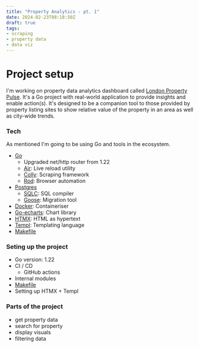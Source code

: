 ```yaml
---
title: "Property Analytics - pt. 1"
date: 2024-02-23T08:18:50Z
draft: true
tags:
- scraping
- property data
- data viz
---
```


# Project setup

I'm working on property data analytics dashboard called [London Property Pulse](https://github.com/ClemSK/london_property_pulse/). It's a Go project with real-world application to provide insights and enable action(s). 
It's designed to be a companion tool to those provided by property listing sites to show relative value of the property in an area as well as city-wide trends. 

### Tech

As mentioned I'm going to be using Go and tools in the ecosystem.

- [Go](https://go.dev/)
    - Upgraded net/http router from 1.22
    - [Air](https://github.com/cosmtrek/air): Live reload utility
    - [Colly](https://github.com/gocolly/colly): Scraping framework
    - [Rod](https://github.com/go-rod/rod): Browser automation
- [Postgres](https://www.postgresql.org/)
    - [SQLC](https://docs.sqlc.dev/en/stable/index.html#): SQL compiler
    - [Goose](https://github.com/pressly/goose): Migration tool
- [Docker](https://www.docker.com/): Containeriser
- [Go-echarts](https://github.com/go-echarts/go-echarts): Chart library
- [HTMX](https://htmx.org/): HTML as hypertext
    <!-- - [Book](https://hypermedia.systems/book/contents/) -->
- [Templ](https://templ.guide): Templating language
- [Makefile](https://www.alexedwards.net/blog/a-time-saving-makefile-for-your-go-projects)

### Seting up the project

- Go version: 1.22
- CI / CD
    - GitHub actions
- Internal modules
- [Makefile](https://www.alexedwards.net/blog/a-time-saving-makefile-for-your-go-projects)
- Setting up HTMX + Templ

### Parts of the project

- get property data
- search for property
- display visuals
- filtering data

    



